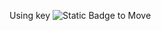 Using key ![Static Badge](https://img.shields.io/badge/w%20a%20s%20d-*?style=for-the-badge&color=%23abcdef) to Move
